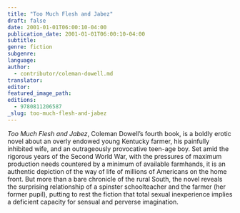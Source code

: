```yaml
---
title: "Too Much Flesh and Jabez"
draft: false
date: 2001-01-01T06:00:10-04:00
publication_date: 2001-01-01T06:00:10-04:00
subtitle:
genre: fiction
subgenre:
language:
author:
  - contributor/coleman-dowell.md
translator:
editor:
featured_image_path:
editions:
  - 9780811206587
_slug: too-much-flesh-and-jabez
---
```


_Too Much Flesh and Jabez_, Coleman Dowell’s fourth book, is a boldly erotic novel about an overly endowed young Kentucky farmer, his painfully inhibited wife, and an outrageously provocative teen-age boy. Set amid the rigorous years of the Second World War, with the pressures of maximum production needs countered by a minimum of available farmhands, it is an authentic depiction of the way of life of millions of Americans on the home front. But more than a bare chronicle of the rural South, the novel reveals the surprising relationship of a spinster schoolteacher and the farmer (her former pupil), putting to rest the fiction that total sexual inexperience implies a deficient capacity for sensual and perverse imagination.

